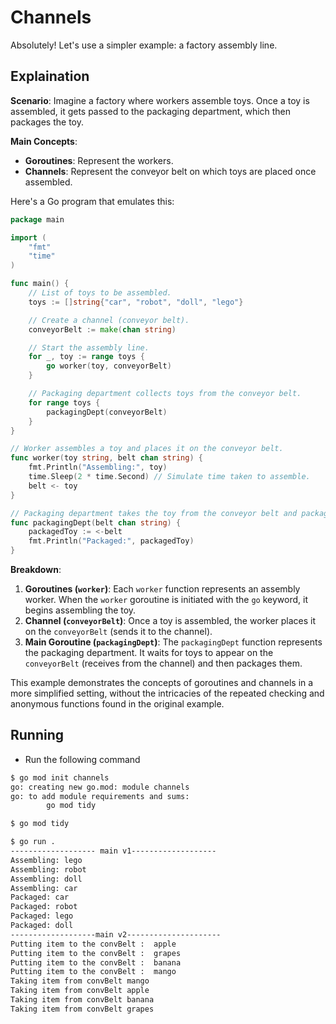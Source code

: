 # Channels

Absolutely! Let's use a simpler example: a factory assembly line.

## Explaination

**Scenario**: Imagine a factory where workers assemble toys. Once a toy is assembled, it gets passed to the packaging department, which then packages the toy.

**Main Concepts**:

- **Goroutines**: Represent the workers.
- **Channels**: Represent the conveyor belt on which toys are placed once assembled.

Here's a Go program that emulates this:

```go
package main

import (
    "fmt"
    "time"
)

func main() {
    // List of toys to be assembled.
    toys := []string{"car", "robot", "doll", "lego"}

    // Create a channel (conveyor belt).
    conveyorBelt := make(chan string)

    // Start the assembly line.
    for _, toy := range toys {
        go worker(toy, conveyorBelt)
    }

    // Packaging department collects toys from the conveyor belt.
    for range toys {
        packagingDept(conveyorBelt)
    }
}

// Worker assembles a toy and places it on the conveyor belt.
func worker(toy string, belt chan string) {
    fmt.Println("Assembling:", toy)
    time.Sleep(2 * time.Second) // Simulate time taken to assemble.
    belt <- toy
}

// Packaging department takes the toy from the conveyor belt and packages it.
func packagingDept(belt chan string) {
    packagedToy := <-belt
    fmt.Println("Packaged:", packagedToy)
}
```

**Breakdown**:

1. **Goroutines (`worker`)**: Each `worker` function represents an assembly worker. When the `worker` goroutine is initiated with the `go` keyword, it begins assembling the toy.
2. **Channel (`conveyorBelt`)**: Once a toy is assembled, the worker places it on the `conveyorBelt` (sends it to the channel).
3. **Main Goroutine (`packagingDept`)**: The `packagingDept` function represents the packaging department. It waits for toys to appear on the `conveyorBelt` (receives from the channel) and then packages them.

This example demonstrates the concepts of goroutines and channels in a more simplified setting, without the intricacies of the repeated checking and anonymous functions found in the original example.

## Running

- Run the following command

```bash
$ go mod init channels
go: creating new go.mod: module channels
go: to add module requirements and sums:
        go mod tidy

$ go mod tidy

$ go run .
------------------- main v1-------------------
Assembling: lego
Assembling: robot
Assembling: doll
Assembling: car
Packaged: car
Packaged: robot
Packaged: lego
Packaged: doll
-------------------main v2---------------------
Putting item to the convBelt :  apple
Putting item to the convBelt :  grapes
Putting item to the convBelt :  banana
Putting item to the convBelt :  mango
Taking item from convBelt mango
Taking item from convBelt apple
Taking item from convBelt banana
Taking item from convBelt grapes
```
